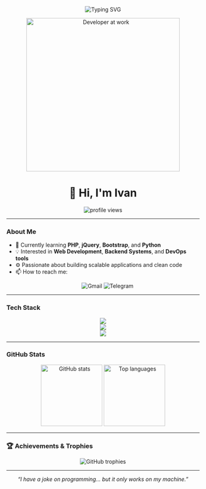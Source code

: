 <p align="center">
  <img src="https://readme-typing-svg.demolab.com?font=Fira+Code&size=24&duration=2500&pause=800&color=F78DA7&center=true&vCenter=true&width=435&lines=Full+Stack+Developer;Web+App+Enthusiast;Clean+Code+Advocate" alt="Typing SVG" />
</p>

<p align="center">
  <img src="https://media.tenor.com/mM9zIXYnDOdAAAAC/programmer.gif" alt="Developer at work" width="400"/>
</p>

<h1 align="center">👋 Hi, I'm Ivan</h1>

<p align="center">
  <img src="https://komarev.com/ghpvc/?username=zoranderius&label=Profile%20views&color=0e75b6&style=flat" alt="profile views" />
</p>

---

### About Me
- 🌱 Currently learning **PHP**, **jQuery**, **Bootstrap**, and **Python**  
- 💡 Interested in **Web Development**, **Backend Systems**, and **DevOps tools**  
- ⚙️ Passionate about building scalable applications and clean code  
- 📫 How to reach me:
  <p align="center">
  <a href="mailto:ostrovka123@gmail.com" style="text-decoration:none;">
    <img src="https://img.shields.io/badge/Gmail-%23D14836?style=for-the-badge&logo=gmail&logoColor=white" alt="Gmail" />
  </a>
  <a href="https://t.me/AshAlTor" target="_blank" style="text-decoration:none;">
    <img src="https://img.shields.io/badge/Telegram-%2326A5E4?style=for-the-badge&logo=telegram&logoColor=white" alt="Telegram" />
  </a>
</p>

---

### Tech Stack

<p align="center">
  <!-- Frontend -->
  <img src="https://skillicons.dev/icons?i=html,css,js,react,redux,bootstrap,figma" />
  <br/>
  <!-- Backend -->
  <img src="https://skillicons.dev/icons?i=nodejs,express,php,python,java" />
  <br/>
  <!-- Database & DevOps -->
  <img src="https://skillicons.dev/icons?i=mysql,postgresql,mongodb,docker,aws,jenkins,linux,git" />
</p>

---

### GitHub Stats

<p align="center">
  <img src="https://github-readme-stats.vercel.app/api?username=ZorAnderius&show_icons=true&theme=tokyonight&hide_border=true" height="160" alt="GitHub stats" />
  <img src="https://github-readme-stats.vercel.app/api/top-langs/?username=ZorAnderius&layout=compact&theme=tokyonight&hide_border=true" height="160" alt="Top languages" />
</p>


---

### 🏆 Achievements & Trophies

<p align="center">
  <img src="https://github-profile-trophy.vercel.app/?username=zoranderius&theme=onedark&margin-w=10&margin-h=10&no-frame=true" alt="GitHub trophies" />
</p>

---

<p align="center">
  <em>“I have a joke on programming… but it only works on my machine.”</em>
</p>
